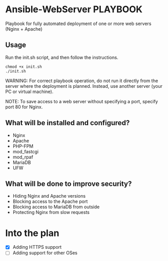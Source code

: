 # Ansible-WebServer PLAYBOOK
Playbook for fully automated deployment of one or more web servers (Nginx + Apache)

## Usage

Run the init.sh script, and then follow the instructions.
```
chmod +x init.sh
./init.sh
```
WARNING: For correct playbook operation, do not run it directly from the server where the deployment is planned. Instead, use another server (your PC or virtual machine).

NOTE: To save access to a web server without specifying a port, specify port 80 for Nginx.

## What will be installed and configured?
- Nginx
- Apache
- PHP-FPM
- mod_fastcgi
- mod_rpaf
- MariaDB
- UFW

## What will be done to improve security?
- Hiding Nginx and Apache versions
- Blocking access to the Apache port
- Blocking access to MariaDB from outside
- Protecting Nginx from slow requests

# Into the plan

- [X] Adding HTTPS support
- [ ] Adding support for other OSes
